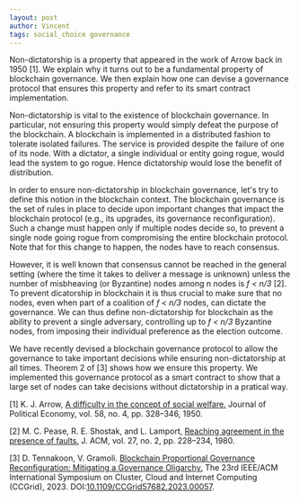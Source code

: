 ```yaml
---
layout: post
author: Vincent
tags: social_choice governance
---
```


Non-dictatorship is a property that appeared in the work of Arrow back in 1950 [1]. We explain why it turns out to be a fundamental property of blockchain governance. We then explain how one can devise a governance protocol that ensures this property and refer to its smart contract implementation.

Non-dictatorship is vital to the existence of blockchain governance. In particular, not ensuring this property would simply defeat the purpose of the blockchain. A blockchain is implemented in a distributed fashion to tolerate isolated failures. The service is provided despite the failure of one of its node. With a dictator, a single individual or entity going rogue, would lead the system to go rogue. Hence dictatorship would lose the benefit of distribution.

In order to ensure non-dictatorship in blockchain governance, let's try to define this notion in the blockchain context. The blockchain governance is the set of rules in place to decide upon important changes that impact the blockchain protocol (e.g., its upgrades, its governance reconfiguration).  Such a change must happen only if multiple nodes decide so, to prevent a single node going rogue from compromising the entire blockchain protocol. Note that for this change to happen, the nodes have to reach consensus. 

However, it is well known that consensus cannot be reached in the general setting (where the time it takes to deliver a message is unknown) unless the number of misbheaving (or Byzantine) nodes among n nodes is <i>f < n/3</i> [2]. To prevent dicatorship in blockchain it is thus crucial to make sure that no nodes, even when part of a coalition of <i>f < n/3</i> nodes, can dictate the governance. We can thus define non-dictatorship for blockchain as the ability to prevent a single adversary, controlling up to <i>f < n/3</i> Byzantine nodes, from imposing their individual preference as the election outcome.

We have recently devised a blockchain governance protocol to allow the governance to take important decisions while ensuring non-dictatorship at all times. Theorem 2 of [3] shows how we ensure this property. We implemented this governance protocol as a smart contract to show that a large set of nodes can take decisions without dictatorship in a pratical way.

[1] K. J. Arrow, [A difficulty in the concept of social welfare.](https://www.jstor.org/stable/1828886) Journal of Political Economy, vol. 58, no. 4, pp. 328–346, 1950.

[2] M. C. Pease, R. E. Shostak, and L. Lamport, [Reaching agreement in the presence of faults.](https://lamport.azurewebsites.net/pubs/reaching.pdf) J. ACM, vol. 27, no. 2, pp. 228–234, 1980.

[3] D. Tennakoon, V. Gramoli. [Blockchain Proportional Governance Reconfiguration: Mitigating a Governance Oligarchy.](https://gramoli.github.io/pubs/CCGrid23-GovernanceReconfiguration.pdf) The 23rd IEEE/ACM International Symposium on Cluster, Cloud and Internet Computing (CCGrid), 2023. DOI:[10.1109/CCGrid57682.2023.00057](https://doi.org/10.1109/CCGrid57682.2023.00057)</a>.
